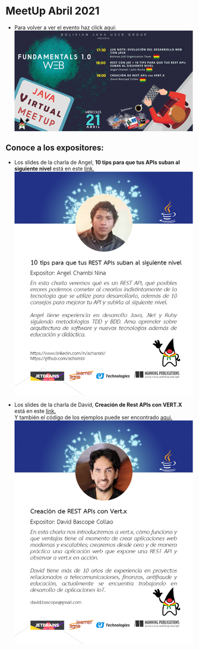 # MeetUp Abril 2021

- Para volver a ver el evento haz click aquí:
[![IMAGE](img/invite2021April.png)](https://www.youtube.com/watch?v=AJtU3hzlUR4)

## Conoce a los expositores:
- Los slides de la charla de Angel, **10 tips para que tus APIs suban al siguiente nivel** está en este [link.](https://drive.google.com/file/d/1iC0p5jnK3FjiKXN4PljZ5MR2qY-NT7eU/view?usp=sharing)
![About Angel](img/about_angel.jpg)
  

- Los slides de la charla de David, **Creación de Rest APIs con VERT.X** está en este [link.](https://drive.google.com/file/d/1aOQRGzZaRyBK7ZZ4G784LpWsp4WUQbbW/view?usp=sharing)
  <br>Y también el código de los ejemplos puede ser encontrado [aqui.](https://github.com/bascopedavid/vertx-tasks)
![About David](img/about_david.jpg)
 
 